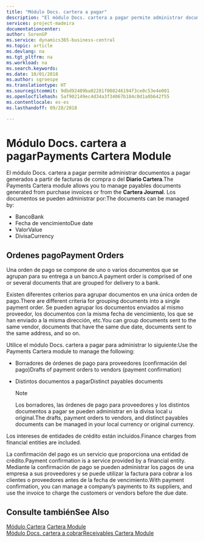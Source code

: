 ```yaml
---
title: "Módulo Docs. cartera a pagar"
description: "El módulo Docs. cartera a pagar permite administrar documentos a pagar generados a partir de facturas de compra o del **Diario Cartera**."
services: project-madeira
documentationcenter: 
author: SorenGP
ms.service: dynamics365-business-central
ms.topic: article
ms.devlang: na
ms.tgt_pltfrm: na
ms.workload: na
ms.search.keywords: 
ms.date: 10/01/2018
ms.author: sgroespe
ms.translationtype: HT
ms.sourcegitcommit: 9dbd92409ba02281f008246194f3ce0c53e4e001
ms.openlocfilehash: 5af902149ec4d34a3f34067b184c0d1a0b642f55
ms.contentlocale: es-es
ms.lasthandoff: 09/28/2018

---
```

# <a name="payments-cartera-module"></a><span data-ttu-id="37158-103">Módulo Docs. cartera a pagar</span><span class="sxs-lookup"><span data-stu-id="37158-103">Payments Cartera Module</span></span>
<span data-ttu-id="37158-104">El módulo Docs. cartera a pagar permite administrar documentos a pagar generados a partir de facturas de compra o del **Diario Cartera**.</span><span class="sxs-lookup"><span data-stu-id="37158-104">The Payments Cartera module allows you to manage payables documents generated from purchase invoices or from the **Cartera Journal**.</span></span> <span data-ttu-id="37158-105">Los documentos se pueden administrar por:</span><span class="sxs-lookup"><span data-stu-id="37158-105">The documents can be managed by:</span></span>  

- <span data-ttu-id="37158-106">Banco</span><span class="sxs-lookup"><span data-stu-id="37158-106">Bank</span></span>  
- <span data-ttu-id="37158-107">Fecha de vencimiento</span><span class="sxs-lookup"><span data-stu-id="37158-107">Due date</span></span>  
- <span data-ttu-id="37158-108">Valor</span><span class="sxs-lookup"><span data-stu-id="37158-108">Value</span></span>  
- <span data-ttu-id="37158-109">Divisa</span><span class="sxs-lookup"><span data-stu-id="37158-109">Currency</span></span>  

## <a name="payment-orders"></a><span data-ttu-id="37158-110">Ordenes pago</span><span class="sxs-lookup"><span data-stu-id="37158-110">Payment Orders</span></span>  
<span data-ttu-id="37158-111">Una orden de pago se compone de uno o varios documentos que se agrupan para su entrega a un banco.</span><span class="sxs-lookup"><span data-stu-id="37158-111">A payment order is comprised of one or several documents that are grouped for delivery to a bank.</span></span>  

<span data-ttu-id="37158-112">Existen diferentes criterios para agrupar documentos en una única orden de pago.</span><span class="sxs-lookup"><span data-stu-id="37158-112">There are different criteria for grouping documents into a single payment order.</span></span> <span data-ttu-id="37158-113">Se pueden agrupar los documentos enviados al mismo proveedor, los documentos con la misma fecha de vencimiento, los que se han enviado a la misma dirección, etc.</span><span class="sxs-lookup"><span data-stu-id="37158-113">You can group documents sent to the same vendor, documents that have the same due date, documents sent to the same address, and so on.</span></span>  

<span data-ttu-id="37158-114">Utilice el módulo Docs. cartera a pagar para administrar lo siguiente:</span><span class="sxs-lookup"><span data-stu-id="37158-114">Use the Payments Cartera module to manage the following:</span></span>  

- <span data-ttu-id="37158-115">Borradores de órdenes de pago para proveedores (confirmación del pago)</span><span class="sxs-lookup"><span data-stu-id="37158-115">Drafts of payment orders to vendors (payment confirmation)</span></span>  
- <span data-ttu-id="37158-116">Distintos documentos a pagar</span><span class="sxs-lookup"><span data-stu-id="37158-116">Distinct payables documents</span></span>  

    > [!NOTE]  
    >  <span data-ttu-id="37158-117">Los borradores, las órdenes de pago para proveedores y los distintos documentos a pagar se pueden administrar en la divisa local u original.</span><span class="sxs-lookup"><span data-stu-id="37158-117">The drafts, payment orders to vendors, and distinct payables documents can be managed in your local currency or original currency.</span></span>  

<span data-ttu-id="37158-118">Los intereses de entidades de crédito están incluidos.</span><span class="sxs-lookup"><span data-stu-id="37158-118">Finance charges from financial entities are included.</span></span>  

<span data-ttu-id="37158-119">La confirmación del pago es un servicio que proporciona una entidad de crédito.</span><span class="sxs-lookup"><span data-stu-id="37158-119">Payment confirmation is a service provided by a financial entity.</span></span> <span data-ttu-id="37158-120">Mediante la confirmación de pago se pueden administrar los pagos de una empresa a sus proveedores y se puede utilizar la factura para cobrar a los clientes o proveedores antes de la fecha de vencimiento.</span><span class="sxs-lookup"><span data-stu-id="37158-120">With payment confirmation, you can manage a company’s payments to its suppliers, and use the invoice to charge the customers or vendors before the due date.</span></span>  

## <a name="see-also"></a><span data-ttu-id="37158-121">Consulte también</span><span class="sxs-lookup"><span data-stu-id="37158-121">See Also</span></span>  
 <span data-ttu-id="37158-122">[Módulo Cartera](cartera-module.md) </span><span class="sxs-lookup"><span data-stu-id="37158-122">[Cartera Module](cartera-module.md) </span></span>  
 [<span data-ttu-id="37158-123">Módulo Docs. cartera a cobrar</span><span class="sxs-lookup"><span data-stu-id="37158-123">Receivables Cartera Module</span></span>](receivables-cartera-module.md)

